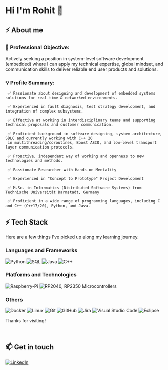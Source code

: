 <!--
**rohit--jain/rohit--jain** is a ✨ _special_ ✨ repository because its `README.md` (this file) appears on your GitHub profile.

Here are some ideas to get you started:

- 🔭 I’m currently working on ...
- 🌱 I’m currently learning ...
- 👯 I’m looking to collaborate on ...
- 🤔 I’m looking for help with ...
- 💬 Ask me about ...
- 📫 How to reach me: ...
- 😄 Pronouns: ...
- ⚡ Fun fact: ...
-->
# Hi I'm Rohit 👋

<!-- <pre><img align="right" height="250" width="1000" src="https://github.com/ManjiriBirajdar/ManjiriBirajdar/blob/main/Technology%20LinkedIn%20Banner%201.jpg"/></pre> -->
 
## ⚡ About me 

### 🎯 Professional Objective:

Actively seeking a position in system-level software development (embedded) where I can apply my technical expertise, global mindset, and communication skills to deliver reliable end user products and solutions. 
 
### 💡 Profile Summary:


     ✅ Passionate about designing and development of embedded systems solutions for real-time & networked environments.
     
     ✅ Experienced in fault diagnosis, test strategy development, and integration of complex subsystems. 
     
     ✅ Effective at working in interdisciplinary teams and supporting technical proposals and customer communication.
     
     ✅ Proficient background in software designing, system architecture, SDLC and currently working with C++ 20
     in multithreading/coroutines, Boost ASIO, and low-level transport layer communication protocols.

     ✅ Proactive, independent way of working and openness to new technologies and methods.
     
     ✅ Passionate Researcher with Hands-on Mentality
     
     ✅ Experienced in "Concept to Prototype" Project Development
     
     ✅ M.Sc. in Informatics (Distributed Software Systems) from Technische Universität Darmstadt, Germany
     
     ✅ Proficient in a wide range of programming languages, including C and C++ (C++17/20), Python, and Java.

## ⚡ Tech Stack

Here are a few things I've picked up along my learning journey.

<h3> Languages and Frameworks </h3>

![Python](https://img.shields.io/badge/-Python-000?&logo=Python)
![SQL](https://img.shields.io/badge/-SQL-000?&logo=MySQL)
![Java](https://img.shields.io/badge/-Java-000?&logo=Java&logoColor=007396)
![C++](https://img.shields.io/badge/-C++-000?&logo=c%2b%2b&logoColor=00599C)


<h3> Platforms and Technologies </h3> 

![Raspberry-Pi](https://img.shields.io/badge/-Raspberry%20Pi-000?&logo=Raspberry-Pi)
![RP2040, RP2350 Microcontrollers](https://img.shields.io/badge/-Raspberry%20Pi-000?&logo=Raspberry-Pi)

<h3> 	Others </h3> 

![Docker](https://img.shields.io/badge/-Docker-000?&logo=Docker)
![Linux](https://img.shields.io/badge/-Linux-000?&logo=Linux)
![Git](https://img.shields.io/badge/-git-000?&logo=Git)
![GitHub](https://img.shields.io/badge/-github-000?&logo=GitHub)
![Jira](https://img.shields.io/badge/-Jira-000?&logo=Jira)
![Visual Studio Code](https://img.shields.io/badge/-Visual%20Studio%20Code-05122A?style=flat&logo=visual-studio-code&logoColor=007ACC)
![Eclipse](https://img.shields.io/badge/-Eclipse-05122A?style=flat&logo=eclipse-ide&logoColor=2C2255)

Thanks for visiting!

<br />
<h2> 📫 Get in touch </h2>

[![LinkedIn](https://img.shields.io/badge/LinkedIn-0077B5?style=for-the-badge&logo=linkedin&logoColor=white)](https://www.linkedin.com/in/rohitjain324/)

<br />
